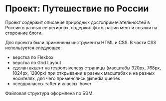 # Проект: Путешествие по России

Проект содержит описание природных достопримечательностей в России в разных ее регионах, содержит фотографии мест и ссылки на сторонние блоги.

Для проекта были применены инструменты HTML и CSS. 
В части CSS используется следующее: 
- верстка по Flexbox
- верстка по Grid Layout
- сделан акцент на responsiveness страницы (масштабы 320px, 768px, 1024px, 1280px) при открывании в разных масштабах и на разных носителях, для чего применялись @media queries
- псевдоклассы ::after и классы :hover 

Файловая структура оформлена по БЭМ.